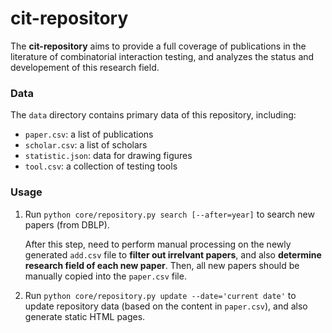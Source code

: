 # cit-repository

The **cit-repository** aims to provide a full coverage of publications in the literature of combinatorial interaction testing, and analyzes the status and developement of this research field.

### Data

The `data` directory contains primary data of this repository, including:
* `paper.csv`: a list of publications
* `scholar.csv`: a list of scholars
* `statistic.json`: data for drawing figures
* `tool.csv`: a collection of testing tools

### Usage

1. Run `python core/repository.py search [--after=year]` to search new papers (from DBLP). 

   After this step, need to perform manual processing on the newly generated `add.csv` file to **filter out irrelvant papers**, and also **determine research field of each new paper**. Then, all new papers should be manually copied into the `paper.csv` file.

2. Run `python core/repository.py update --date='current date'` to update repository data (based on the content in `paper.csv`), and also generate static HTML pages.
